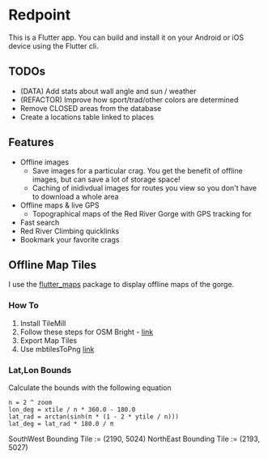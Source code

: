 # Redpoint

This is a Flutter app. You can build and install it on your Android or iOS device using the Flutter cli.

## TODOs
- (DATA) Add stats about wall angle and sun / weather
- (REFACTOR) Improve how sport/trad/other colors are determined
- Remove CLOSED areas from the database
- Create a locations table linked to places

## Features
- Offline images
  - Save images for a particular crag. You get the benefit of offline images, but can save a lot of storage space!
  - Caching of inidivdual images for routes you view so you don't have to download a whole area
- Offline maps & live GPS
  - Topographical maps of the Red River Gorge with GPS tracking for 
- Fast search
- Red River Climbing quicklinks
- Bookmark your favorite crags

## Offline Map Tiles
I use the [flutter_maps](https://pub.dartlang.org/packages/flutter_map) package to display offline
maps of the gorge.

### How To
1. Install TileMill
2. Follow these steps for OSM Bright - [link](https://tilemill-project.github.io/tilemill/docs/guides/osm-bright-mac-quickstart/)
3. Export Map Tiles
3. Use mbtilesToPng [link](https://github.com/alfanhui/mbtilesToPngs)

### Lat,Lon Bounds
Calculate the bounds with the following equation
```
n = 2 ^ zoom
lon_deg = xtile / n * 360.0 - 180.0
lat_rad = arctan(sinh(π * (1 - 2 * ytile / n)))
lat_deg = lat_rad * 180.0 / π
```

SouthWest Bounding Tile := (2190, 5024)
NorthEast Bounding Tile := (2193, 5027)

